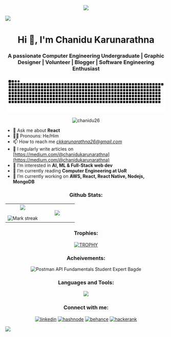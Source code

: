 <p align="center" ><img  src = "https://github.com/7oSkaaa/7oSkaaa/blob/main/Images/about_me.gif?raw=true" width = 100px></p>
<img src="https://user-images.githubusercontent.com/73097560/115834477-dbab4500-a447-11eb-908a-139a6edaec5c.gif">

<h1 align="center">Hi 👋, I'm Chanidu Karunarathna</h1>
<h3 align="center">A passionate Computer Engineering Undergraduate | Graphic Designer | Volunteer | Blogger | Software Engineering Enthusiast</h3>

<div align="center">
  <img src = "https://github.com/7oSkaaa/7oSkaaa/blob/output/github-contribution-grid-snake.svg?" alt = "Snake Game"/>
</div>

<div align="center">
   <p align="center"> <img src="https://komarev.com/ghpvc/?username=chanidu26&label=Profile%20views&color=0e75b6&style=flat" alt="chanidu26" /> </p>
</div>


- 💬 Ask me about **React**
- 🕵️‍♀️ Pronouns: He/Him 
- 📫 How to reach me *ckkarunarathna26@gmail.com*
- 📝 I regularly write articles on [https://medium.com/@chanidukarunarathna](https://medium.com/@chanidukarunarathna)
- 👀 I’m interested in **AI, ML & Full-Stack web dev**
- 🌱 I’m currently reading **Computer Engineering at UoR**
- 🔭 I’m currently working on **AWS, React, React Native, Nodejs, MongoDB**
  

<h3 align="center">Github Stats:</h3>
<table align="center">
<tr border="none">
<td width="50%" align="center">
  
  <img  align="center"  src="https://github-readme-stats.vercel.app/api?username=Chanidu26&theme=dark&show_icons=true&count_private=true" />
  <br></br>
  <img  title="🔥 Get streak stats for your profile at git.io/streak-stats" alt="Mark streak" src="https://github-readme-streak-stats.herokuapp.com/?user=Chanidu26&theme=dark&hide_border=false" /> 
</td>

<td width="50%" align="center">

  <img  align="center"  src="https://github-readme-stats.anuraghazra1.vercel.app/api/top-langs/?username=Chanidu26&theme=dark&hide_border=false&no-bg=true&no-frame=true&langs_count=10"/>
  
  </td>
</tr>
</table>

<h3 align="center">Trophies:</h3>
<div align=center>
  <a href="https://github.com/ryo-ma/github-profile-trophy" title="Go to Source">
      <img align="center" width=84% src="https://github-profile-trophy.vercel.app/?username=Chanidu26&theme=radical&row=1&column=7&margin-h=15&margin-w=5&no-bg=true" alt="TROPHY" />
    </a>
</div>

<h3 align ="center">Acheivements:</h3>
<div align=center>
  <img width="200" src="https://user-images.githubusercontent.com/86360412/214757966-662518c6-1388-45c1-8cc3-398c9ba11a28.png" alt="Postman API Fundamentals Student Expert Bagde" />
</div>

<h3 align="center">Languages and Tools:</h3>
<p align="center">
  <a href="https://skillicons.dev">
    <img src="https://skillicons.dev/icons?i=git,aws,cpp,css,discord,docker,postgres,prisma,pug,dynamodb,express,figma,firebase,redis,github,html,java,js,linux,md,materialui,nginx,mongodb,mysql,nextjs,nodejs,postman,py,react,redux,tailwind,ts,vscode,kubernetes&perline=14" />
  </a>
</p>


<h3 align="center">Connect with me:</h3>
<p align="center">
<a href="https://www.linkedin.com/in/chanidukarunarathna/" target="blank"><img align="center" src="https://user-images.githubusercontent.com/88904952/234979284-68c11d7f-1acc-4f0c-ac78-044e1037d7b0.png" alt="linkedin" height="50" width="50" /></a>
<a href="https://medium.com/@chanidukarunarathna/" target="blank"><img align="center" src="https://user-images.githubusercontent.com/88904952/234982196-562aea17-5532-4550-8c08-1c7cb994a541.png" alt="hashnode" height="50" width="50" /></a>
<a href="https://behance.com/@chanidukarunarathna/" target="blank"><img align="center" src="https://camo.githubusercontent.com/d87140658bdfd5f01e1de9633e286aac3be4106024f3bae31dd813dda8f61e48/68747470733a2f2f63646e2e6a7364656c6976722e6e65742f67682f64657669636f6e732f64657669636f6e2f69636f6e732f626568616e63652f626568616e63652d6f726967696e616c2e737667" alt="behance" height="50" width="50" /></a>
<a href="https://www.hackerrank.com/profile/ckkarunarathna26/" target="blank"><img align="center" src="https://avatars.githubusercontent.com/u/1030588?s=200&v=4" alt="hackerank" height="50" width="50" /></a>
</p>


<img src="https://user-images.githubusercontent.com/73097560/115834477-dbab4500-a447-11eb-908a-139a6edaec5c.gif">







